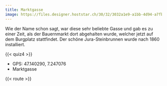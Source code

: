 ```yaml
---
title: Marktgasse
image: https://files.designer.hoststar.ch/30/32/3032a1e9-a1bb-4d94-a7fb-1469eb9feda7.jpg
---
```


Wie der Name schon sagt, war diese sehr beliebte Gasse und gab es zu einer Zeit, als der Bauernmarkt dort abgehalten wurde, welcher jetzt auf dem Burgplatz stattfindet. Der schöne Jura-Steinbrunnen wurde nach 1860 installiert. 

{{< quiz4 >}}

- GPS: 47.140290, 7.247076
- Marktgasse

{{< route >}}

